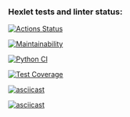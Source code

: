 ### Hexlet tests and linter status:
[![Actions Status](https://github.com/SaltyFingers/python-project-lvl2/workflows/hexlet-check/badge.svg)](https://github.com/SaltyFingers/python-project-lvl2/actions)

[![Maintainability](https://api.codeclimate.com/v1/badges/bc4768616c2143e6fa4a/maintainability)](https://codeclimate.com/github/SaltyFingers/python-project-lvl2/maintainability)


[![Python CI](https://github.com/SaltyFingers/python-project-lvl2/actions/workflows/tests.yml/badge.svg)](https://github.com/SaltyFingers/python-project-lvl2/actions/workflows/tests.yml)

[![Test Coverage](https://api.codeclimate.com/v1/badges/bc4768616c2143e6fa4a/test_coverage)](https://codeclimate.com/github/SaltyFingers/python-project-lvl2/test_coverage)

[![asciicast](https://asciinema.org/a/ybzZ6aQtEg90Y0lxcEPUjRId2.svg)](https://asciinema.org/a/ybzZ6aQtEg90Y0lxcEPUjRId2)

[![asciicast](https://asciinema.org/a/JM913EloUWzhUi4udFoZIOHTj.svg)](https://asciinema.org/a/JM913EloUWzhUi4udFoZIOHTj)